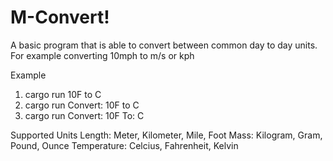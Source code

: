 M-Convert!
=========

A basic program that is able to convert between common day to day units. For example converting 10mph to m/s or kph

Example
1. cargo run 10F to C
2. cargo run
   Convert: 10F to C
3. cargo run
    Convert: 10F
    To: C

Supported Units
Length: Meter, Kilometer, Mile, Foot
Mass: Kilogram, Gram, Pound, Ounce
Temperature: Celcius, Fahrenheit, Kelvin
